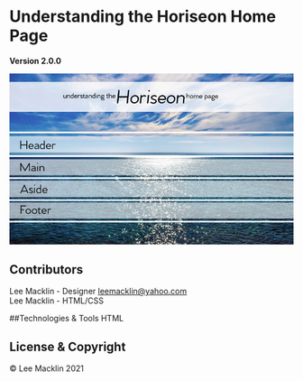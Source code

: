 # Understanding the Horiseon Home Page
**Version 2.0.0**

<p align="center">
    <img src="/assets/images/Horiseon-Readme-Banner2.png" 
            alt="Header ">
    <a href="#Header">
        <img src="/assets/images/HW1-Readme-Header-Img2.png" 
            alt="Review Main Detail">
    </a>
    <a href="#Main">
        <img src="/assets/images/HW1-Readme-Main-Img2.png" 
             alt="Review Aside Detail">
    </a>
    <a href="#Aside">
        <img src="/assets/images/HW1-Readme-Aside-Img2.png" 
             alt="Review Aside Detail">
    </a>
    <a href="#Footer">
        <img src="/assets/images/HW1-Readme-Footer-Img2.png" 
            alt="Review Footer Detail">
    </a>
    <img src="/assets/images/HW1-Readme-Banner-End2.png" 
         alt="Nothing to review">    
</p>


## Contributors
Lee Macklin - Designer <a href="leemacklin@yahoo.com">leemacklin@yahoo.com</a> <br>
Lee Macklin - HTML/CSS

##Technologies & Tools
HTML <br>

## License & Copyright
© Lee Macklin 2021 


